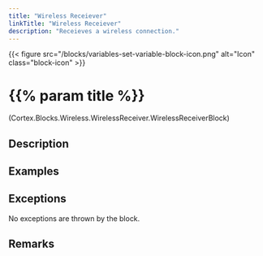 ```yaml
---
title: "Wireless Receiever"
linkTitle: "Wireless Receiever"
description: "Receieves a wireless connection."
---
```


{{< figure src="/blocks/variables-set-variable-block-icon.png" alt="Icon" class="block-icon" >}}

# {{% param title %}}

<p class="namespace">(Cortex.Blocks.Wireless.WirelessReceiver.WirelessReceiverBlock)</p>

## Description

## Examples

## Exceptions

No exceptions are thrown by the block.

## Remarks
